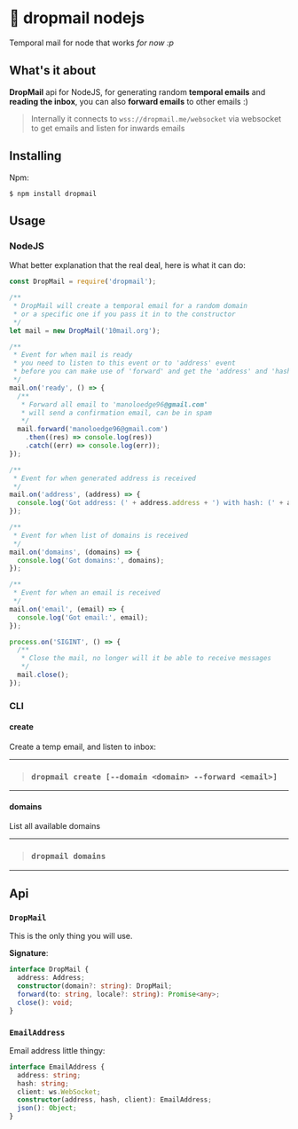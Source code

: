 # 📧 dropmail nodejs
Temporal mail for node that works _for now :p_

## What's it about
**DropMail** api for NodeJS, for generating random **temporal emails** and **reading the inbox**, you can also **forward emails** to other emails :)

> Internally it connects to `wss://dropmail.me/websocket` via websocket to get emails and listen for inwards emails

## Installing
Npm:
```
$ npm install dropmail
```


## Usage
### NodeJS
What better explanation that the real deal, here is what it can do:
```js
const DropMail = require('dropmail');

/** 
 * DropMail will create a temporal email for a random domain
 * or a specific one if you pass it in to the constructor
 */
let mail = new DropMail('10mail.org');

/**
 * Event for when mail is ready
 * you need to listen to this event or to 'address' event 
 * before you can make use of 'forward' and get the 'address' and 'hash'
 */
mail.on('ready', () => {
  /**
   * Forward all email to 'manoloedge96@gmail.com'
   * will send a confirmation email, can be in spam
   */
  mail.forward('manoloedge96@gmail.com')
    .then((res) => console.log(res))
    .catch((err) => console.log(err));
});

/**
 * Event for when generated address is received
 */
mail.on('address', (address) => {
  console.log('Got address: (' + address.address + ') with hash: (' + address.hash + ').');
});

/**
 * Event for when list of domains is received
 */
mail.on('domains', (domains) => {
  console.log('Got domains:', domains);
});

/**
 * Event for when an email is received
 */
mail.on('email', (email) => {
  console.log('Got email:', email);
});

process.on('SIGINT', () => {
  /**
   * Close the mail, no longer will it be able to receive messages
   */
  mail.close();
});

```

### CLI
#### create
Create a temp email, and listen to inbox:
****
> ### `dropmail create [--domain <domain> --forward <email>]`
****

#### domains
List all available domains
****
> ### `dropmail domains`
****


## Api
### `DropMail`
This is the only thing you will use. 

**Signature**:
```ts
interface DropMail {
  address: Address;
  constructor(domain?: string): DropMail;
  forward(to: string, locale?: string): Promise<any>;
  close(): void;
}
```

### `EmailAddress`
Email address little thingy:
```ts
interface EmailAddress {
  address: string;
  hash: string;
  client: ws.WebSocket;
  constructor(address, hash, client): EmailAddress;
  json(): Object;
}
```


